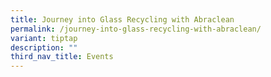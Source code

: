 ```yaml
---
title: Journey into Glass Recycling with Abraclean
permalink: /journey-into-glass-recycling-with-abraclean/
variant: tiptap
description: ""
third_nav_title: Events
---
```

